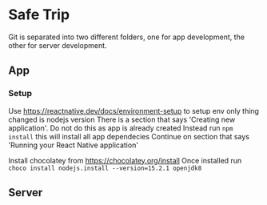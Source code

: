 # Safe Trip

Git is separated into two different folders, one for app development, the other for server development.

## App

### Setup

Use https://reactnative.dev/docs/environment-setup to setup env
only thing changed is nodejs version
There is a section that says 'Creating new application'. Do not do this as app is already created
Instead run `npm install` this will install all app dependecies
Continue on section that says 'Running your React Native application'

Install chocolatey from https://chocolatey.org/install
Once installed run `choco install nodejs.install --version=15.2.1 openjdk8`

## Server
